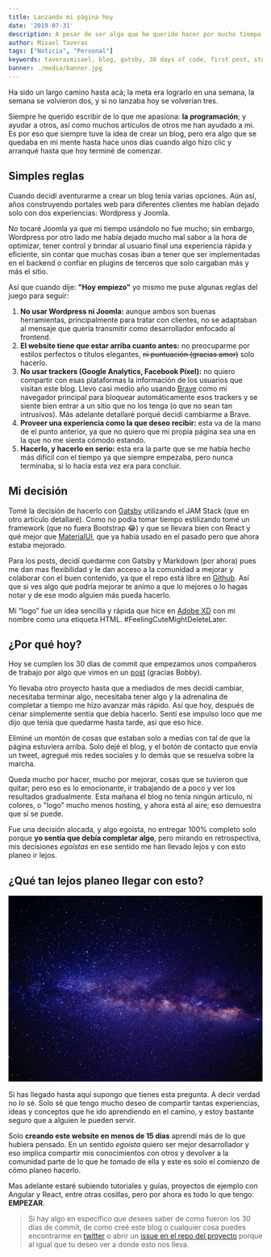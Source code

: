 ```yaml
---
title: Lanzando mi página hoy
date: '2019-07-31'
description: A pesar de ser algo que he querido hacer por mucho tiempo nunca había dado el paso completo. Aquí te cuento por qué decidí dar ese paso hoy
author: Misael Taveras
tags: ["Noticia", "Personal"]
keywords: taverasmisael, blog, gatsby, 30 days of code, first post, story, React, Javascript
banner: ./media/banner.jpg
---
```


Ha sido un largo camino hasta acá; la meta era lograrlo en una semana, la semana se volvieron dos, y si no lanzaba hoy se volverían tres.

Siempre he querido escribir de lo que me apasiona: **la programación**; y ayudar a otros, así como muchos artículos de otros me han ayudado a mi. Es por eso que siempre tuve la idea de crear un blog, pero era algo que se quedaba en mi mente hasta hace unos días cuando algo hizo clic y arranqué hasta que hoy terminé de comenzar.

## Simples reglas

Cuando decidí aventurarme a crear un blog tenía varias opciones. Aún así, años construyendo portales web para diferentes clientes me habían dejado solo con dos experiencias: Wordpress y Joomla.

No tocaré Joomla ya que mi tiempo usándolo no fue mucho; sin embargo, Wordpress por otro lado me había dejado mucho mal sabor a la hora de optimizar, tener control y brindar al usuario final una experiencia rápida y eficiente, sin contar que muchas cosas iban a tener que ser implementadas en el backend o confiar en plugins de terceros que solo cargaban más y más el sitio.

Así que cuando dije: **"Hoy empiezo"** yo mismo me puse algunas reglas del juego para seguir:

1. **No usar Wordpress ni Joomla:** aunque ambos son buenas herramientas, principalmente para tratar con clientes, no se adaptaban al mensaje que quería transmitir como desarrollador enfocado al frontend.
2. **El website tiene que estar arriba cuanto antes:** no preocuparme por estilos perfectos o títulos elegantes, ~~ni puntuación (gracias amor)~~ solo hacerlo.
3. **No usar trackers (Google Analytics, Facebook Píxel):** no quiero compartir con esas plataformas la información de los usuarios que visitan este blog. Llevo casi medio año usando [Brave](https://brave.com/tav072) como mi navegador principal para bloquear automáticamente esos trackers y se siente bien entrar a un sitio que no los tenga (o que no sean tan intrusivos). Más adelante detallaré porqué decidí cambiarme a Brave.
4. **Proveer una experiencia como la que deseo recibir:** esta va de la mano de el punto anterior, ya que no quiero que mi propia página sea una en la que no me sienta cómodo estando.
5. **Hacerlo, y hacerlo en serio:** esta era la parte que se me había hecho más difícil con el tiempo ya que siempre empezaba, pero nunca terminaba, si lo hacía esta vez era para concluir.

## Mi decisión

Tomé la decisión de hacerlo con [Gatsby](https://gatsbyjs.org) utilizando el JAM Stack (que en otro artículo detallaré). Como no podía tomar tiempo estilizando tomé un framework (que no fuera Bootstrap 😂) y que se llevara bien con React y qué mejor que [MaterialUI](https://material-ui.com), que ya había usado en el pasado pero que ahora estaba mejorado.

Para los posts, decidí quedarme con Gatsby y Markdown (por ahora) pues me dan mas flexibilidad y le dan acceso a la comunidad a mejorar y colaborar con el buen contenido, ya que el repo está libre en [Github](https://github.com/taverasmisael/taverasmisasel). Así que si ves algo que podría mejorar te anímo a que lo mejores o lo hagas notar y de ese modo alguien más pueda hacerlo.

Mi “logo” fue un idea sencilla y rápida que hice en [Adobe XD](https://www.adobe.com/products/xd.html) con mi nombre como una etiqueta HTML. #FeelingCuteMightDeleteLater.

## ¿Por qué hoy?

Hoy se cumplen los 30 días de commit que empezamos unos compañeros de trabajo por algo que vimos en un [post](https://dev.to/antjanus/i-m-starting-30-days-of-commits-in-july-who-d-like-to-join-me-n5o) (gracias Bobby).

Yo llevaba otro proyecto hasta que a mediados de mes decidí cambiar, necesitaba terminar algo, necesitaba tener algo y la adrenalina de completar a tiempo me hizo avanzar más rápido. Así que hoy, después de cenar simplemente sentía que debía hacerlo. Sentí ese impulso loco que me dijo que tenía que quedarme hasta tarde, así que eso hice.

Eliminé un montón de cosas que estaban solo a medias con tal de que la página estuviera arriba. Solo dejé el blog, y el botón de contacto que envía un tweet, agregué mis redes sociales y lo demás que se resuelva sobre la marcha.

Queda mucho por hacer, mucho por mejorar, cosas que se tuvieron que quitar; pero eso es lo emocionante, ir trabajando de a poco y ver los resultados gradualmente. Esta mañana el blog no tenía ningún artículo, ni colores, o "logo" mucho menos hosting, y ahora está al aire; eso demuestra que sí se puede.

Fue una decisión alocada, y algo egoísta, no entregar 100% completo solo porque **yo sentía que debía completar algo**, pero mirando en retrospectiva, mis decisiones _egoístas_ en ese sentido me han llevado lejos y con esto planeo ir lejos.

## ¿Qué tan lejos planeo llegar con esto?

![Photo by Miriam Espacio from Pexels](./media/milky-way.jpg)

Si has llegado hasta aquí supongo que tienes esta pregunta. A decir verdad no lo sé. Solo sé que tengo mucho deseo de compartir tantas experiencias, ideas y conceptos que he ido aprendiendo en el camino, y estoy bastante seguro que a alguien le pueden servir.

Solo **creando este website en menos de 15 días** aprendí más de lo que hubiera pensado. En un sentido _egoísta_ quiero ser mejor desarrollador y eso implica compartir mis conocimientos con otros y devolver a la comunidad parte de lo que he tomado de ella y este es solo el comienzo de cómo planeo hacerlo.

Mas adelante estaré subiendo tutoriales y guías, proyectos de ejemplo con Angular y React, entre otras cosillas, pero por ahora es todo lo que tengo: **EMPEZAR**.

> Si hay algo en específico que desees saber de como fueron los 30 días de commit, de como creé este blog o cualquier cosa puedes encontrarme en [twitter](https://twitter.com/taverasmisael) o abrir un [issue en el repo del proyecto](https://github.com/taverasmisael/taverasmisasel/issues) porque al igual que tu deseo ver a donde esto nos lleva.
